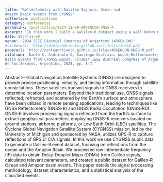 ```yaml
---
title: "Reflectometry with Galileo Signals: Ocean and
Amazon Basin events from CYGNSS"
collection: publications
category: conferences
permalink: /publication/2024-11-09-ARGENCON-GNSS-R
excerpt: 'In this work I built a Galileo-R dataset using a well known GPS-R database called CYGNSS.'
date: 2024-11-09
venue: '2024 IEEE Biennial Congress of Argentina (ARGENCON)'
#slidesurl: 'http://danteandrinolo.github.io/files/slides2.pdf'
paperurl: 'http://danteandrinolo.github.io/files/ARGENCON-GNSS-R.pdf'
citation: 'Dante C. Andrinolo O, Santiago Ozafrain. &quot;Reflectometry with Galileo Signals: Ocean and Amazon
Basin Events from CYGNSS.&quot; <i>2024 IEEE Biennial Congress of Argentina (ARGENCON)</i>. , San Nicolás
de los Arroyos, Argentina, 2024, pp. 1-7.'
---
```


Abstract—Global Navigation Satellite Systems (GNSS) are
designed to provide precise positioning, velocity, and timing information
through satellite constellations. These satellites transmit
signals to GNSS receivers to determine location parameters.
Beyond their traditional use, GNSS signals reflected, refracted,
and scattered by the Earth’s surface and atmosphere have been
utilized in remote sensing applications, leading to techniques
like GNSS Reflectometry (GNSS-R) and GNSS Radio Occultation
(GNSS-RO). GNSS-R involves processing signals reflected
from the Earth’s surface to extract geophysical parameters,
employing GNSS-R receivers located on ground stations, airborne
platforms, or Low Earth Orbit (LEO) satellites. The Cyclone
Global Navigation Satellite System (CYGNSS) mission, led by the
University of Michigan and sponsored by NASA, utilizes GPS-R
to capture reflections of GPS L1 C/A signals. In this work we
use CYGNSS public data to generate a Galileo-R event dataset,
focusing on reflections from the ocean and the Amazon Basin.
We processed raw intermediate frequency (IF) data to obtain
Delay-Doppler Maps (DDMs) from Galileo signals, calculated
relevant parameters, and created a public dataset for Galileo-R
Ocean and Amazon basin events. This paper details the signal
processing methodology, dataset characteristics, and a statistical
analysis of the classified events.